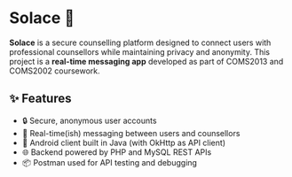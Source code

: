 # Solace 💬

**Solace** is a secure counselling platform designed to connect users with professional counsellors while maintaining privacy and anonymity. This project is a **real-time messaging app** developed as part of COMS2013 and COMS2002 coursework.

## ✨ Features
- 🔒 Secure, anonymous user accounts  
- 💬 Real-time(ish) messaging between users and counsellors  
- 📱 Android client built in Java (with OkHttp as API client)  
- 🌐 Backend powered by PHP and MySQL REST APIs  
- 📦 Postman used for API testing and debugging  

